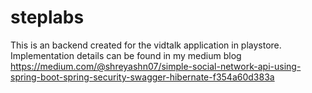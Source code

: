 # steplabs
This is an backend created for the vidtalk application in playstore.
Implementation details can be found in my medium blog
https://medium.com/@shreyashn07/simple-social-network-api-using-spring-boot-spring-security-swagger-hibernate-f354a60d383a
